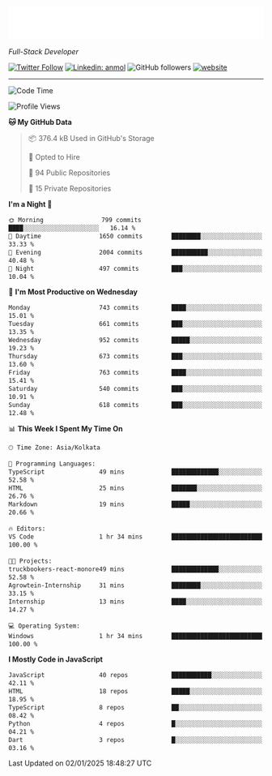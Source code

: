 <!-- START:readme-typing -->
<img src="readme-typing.svg" />
<!-- END:readme-typing -->

<p><em>Full-Stack Developer</em></p>

[![Twitter Follow](https://img.shields.io/twitter/follow/tonalmathew?style=flat)](https://twitter.com/intent/follow?screen_name=tonalmathew)
[![Linkedin: anmol](https://img.shields.io/badge/tonal-mathew?style=flat-square&logo=Linkedin&logoColor=white&link=https://www.linkedin.com/in/tonal-mathew/)](https://www.linkedin.com/in/tonal-mathew/)
![GitHub followers](https://img.shields.io/github/followers/tonalmathew?label=Follow&style=social)
[![website](https://img.shields.io/badge/Website-46a2f1.svg?&style=flat-square&logo=Google-Chrome&logoColor=white&link=http://tonalmathew.github.io/)](http://tonalmathew.github.io/)

---
<!--START_SECTION:waka-->
![Code Time](http://img.shields.io/badge/Code%20Time-1%2C382%20hrs%207%20mins-blue)

![Profile Views](http://img.shields.io/badge/Profile%20Views-0-blue)

**🐱 My GitHub Data** 

> 📦 376.4 kB Used in GitHub's Storage 
 > 
> 💼 Opted to Hire
 > 
> 📜 94 Public Repositories 
 > 
> 🔑 15 Private Repositories 
 > 
**I'm a Night 🦉** 

```text
🌞 Morning                799 commits         ████░░░░░░░░░░░░░░░░░░░░░   16.14 % 
🌆 Daytime                1650 commits        ████████░░░░░░░░░░░░░░░░░   33.33 % 
🌃 Evening                2004 commits        ██████████░░░░░░░░░░░░░░░   40.48 % 
🌙 Night                  497 commits         ███░░░░░░░░░░░░░░░░░░░░░░   10.04 % 
```
📅 **I'm Most Productive on Wednesday** 

```text
Monday                   743 commits         ████░░░░░░░░░░░░░░░░░░░░░   15.01 % 
Tuesday                  661 commits         ███░░░░░░░░░░░░░░░░░░░░░░   13.35 % 
Wednesday                952 commits         █████░░░░░░░░░░░░░░░░░░░░   19.23 % 
Thursday                 673 commits         ███░░░░░░░░░░░░░░░░░░░░░░   13.60 % 
Friday                   763 commits         ████░░░░░░░░░░░░░░░░░░░░░   15.41 % 
Saturday                 540 commits         ███░░░░░░░░░░░░░░░░░░░░░░   10.91 % 
Sunday                   618 commits         ███░░░░░░░░░░░░░░░░░░░░░░   12.48 % 
```


📊 **This Week I Spent My Time On** 

```text
🕑︎ Time Zone: Asia/Kolkata

💬 Programming Languages: 
TypeScript               49 mins             █████████████░░░░░░░░░░░░   52.58 % 
HTML                     25 mins             ███████░░░░░░░░░░░░░░░░░░   26.76 % 
Markdown                 19 mins             █████░░░░░░░░░░░░░░░░░░░░   20.66 % 

🔥 Editors: 
VS Code                  1 hr 34 mins        █████████████████████████   100.00 % 

🐱‍💻 Projects: 
truckbookers-react-monore49 mins             █████████████░░░░░░░░░░░░   52.58 % 
Agrowtein-Internship     31 mins             ████████░░░░░░░░░░░░░░░░░   33.15 % 
Internship               13 mins             ████░░░░░░░░░░░░░░░░░░░░░   14.27 % 

💻 Operating System: 
Windows                  1 hr 34 mins        █████████████████████████   100.00 % 
```

**I Mostly Code in JavaScript** 

```text
JavaScript               40 repos            ███████████░░░░░░░░░░░░░░   42.11 % 
HTML                     18 repos            █████░░░░░░░░░░░░░░░░░░░░   18.95 % 
TypeScript               8 repos             ██░░░░░░░░░░░░░░░░░░░░░░░   08.42 % 
Python                   4 repos             █░░░░░░░░░░░░░░░░░░░░░░░░   04.21 % 
Dart                     3 repos             █░░░░░░░░░░░░░░░░░░░░░░░░   03.16 % 
```




 Last Updated on 02/01/2025 18:48:27 UTC
<!--END_SECTION:waka-->

